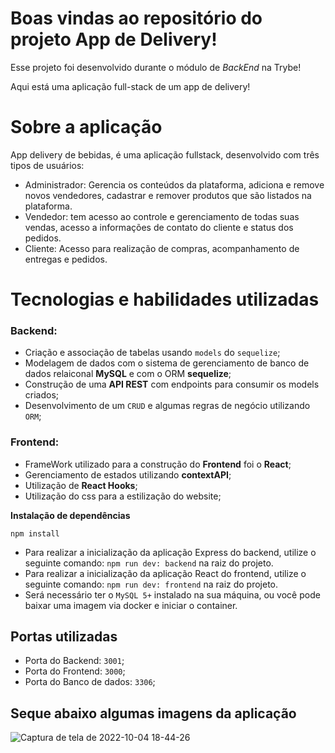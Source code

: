 # Boas vindas ao repositório do projeto App de Delivery!

Esse projeto foi desenvolvido durante o módulo de _BackEnd_ na Trybe!

Aqui está uma aplicação full-stack de um app de delivery!

# Sobre a aplicação

App delivery de bebidas, é uma aplicação fullstack, desenvolvido com três tipos de usuários:

 - Administrador: Gerencia os conteúdos da plataforma, adiciona e remove novos vendedores, cadastrar e remover produtos que são listados na plataforma.
 - Vendedor: tem acesso ao controle e gerenciamento de todas suas vendas, acesso a informações de contato do cliente e status dos pedidos.
 - Cliente: Acesso para realização de compras, acompanhamento de entregas e pedidos.

 # Tecnologias e habilidades utilizadas

 ### Backend:

 - Criação e associação de tabelas usando `models` do `sequelize`;
 - Modelagem de dados com o sistema de gerenciamento de banco de dados relaiconal **MySQL** e com o ORM **sequelize**;
 - Construção de uma **API REST** com endpoints para consumir os models criados;
 - Desenvolvimento de um `CRUD` e algumas regras de negócio utilizando `ORM`;

 ### Frontend:

 - FrameWork utilizado para a construção do **Frontend** foi o **React**;
 - Gerenciamento de estados utilizando **contextAPI**;
 - Utilização de **React Hooks**;
 - Utilização do css para a estilização do website;

 **Instalação de dependências**

 ```npm install```

 - Para realizar a inicialização da aplicação Express do backend, utilize o seguinte comando: `npm run dev: backend` na raiz do projeto.
 - Para realizar a inicialização da aplicação React do frontend, utilize o seguinte comando: `npm run dev: frontend` na raiz do projeto.
 - Será necessário ter o `MySQL 5+` instalado na sua máquina, ou você pode baixar uma imagem via docker e iniciar o container.

 ## Portas utilizadas

 - Porta do Backend: `3001`;
 - Porta do Frontend: `3000`;
 - Porta do Banco de dados: `3306`;

## Seque abaixo algumas imagens da aplicação
![Captura de tela de 2022-10-04 18-44-26](https://github.com/luccasst/app-delivery/assets/94481606/c2366a3d-2c98-4ef1-abac-2965e23b8dbe)


